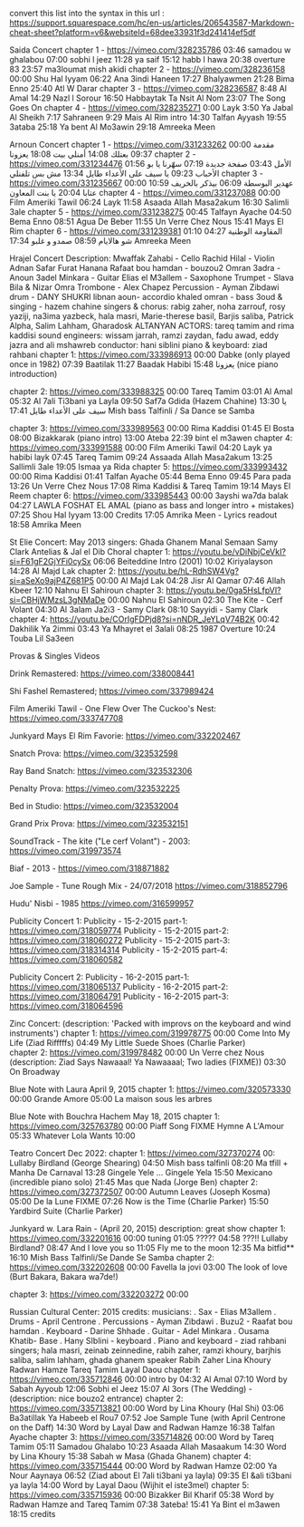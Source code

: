 
convert this list into the syntax in this url : https://support.squarespace.com/hc/en-us/articles/206543587-Markdown-cheat-sheet?platform=v6&websiteId=68dee33931f3d241414ef5df

Saida Concert 
chapter 1 - https://vimeo.com/328235786
	03:46 samadou w ghalabou
	07:00 sobhi l jeez
	11:28 ya saif
	15:12 habb l hawa
	20:38 overture 83
	23:57 ma3loumat mish akidi
chapter 2 - https://vimeo.com/328236158
	00:00 Shu Hal Iyyam
	06:22 Ana 3indi Haneen
	17:27 Bhalyawmen
	21:28 Bima Enno
	25:40 Atl W Darar
chapter 3 - https://vimeo.com/328236587
	8:48 Al Amal
	14:29 Nazl l Sorour
	16:50 Habbaytak Ta Nsit Al Nom
	23:07 The Song Goes On
chapter 4 - https://vimeo.com/328235271
	0:00 Layk
	3:50 Ya Jabal Al Sheikh
	7:17 Sahraneen
	9:29 Mais Al Rim intro
	14:30 Talfan Ayyash
	19:55 3ataba
	25:18 Ya bent Al Mo3awin
	29:18 Amreeka Meen


Arnoun Concert
chapter 1 - https://vimeo.com/331233262
	00:00 مقدمة
	09:37 بعتلك
	14:08 أمنلي بيت
	18:08 يعزونا
chapter 2 - https://vimeo.com/331234476
    01:56 الأمل
    03:43 صفحة جديدة
    07:19 سهّرنا يا بو الأحباب
    09:23 يا سيف على الأعداء طايل
    13:34 مش بس تلفنلي
chapter 3 - https://vimeo.com/331235667
    00:00 عهدير البوسطة
    06:09 بيذكر بالخريف
    10:59 عتابا
    20:04 يا بنت المعاون
chapter 4 - https://vimeo.com/331237088
    00:00 Film Ameriki Tawil
    06:24 Layk
    11:58 Asaada Allah Masa2akum
    16:30 Salimli 3ale
chapter 5 - https://vimeo.com/331238275
    00:45 Talfayn Ayache
    04:50 Bema Enno
    08:51 Agua De Beber
    11:55 Un Verre Chez Nous
    15:41 Mays El Rim
chapter 6 - https://vimeo.com/331239381
    01:10 المقاومة الوطنية
    04:27 شو هالايام
    08:59 صمدو و غلبو
    17:34 Amreeka Meen

Hrajel Concert 
	Description:
	Mwaffak Zahabi - Cello
	Rachid Hilal - Violin 
	Adnan Safar
	Furat Hanana
	Rafaat bou hamdan - bouzou2
	Omran 3adra - Anoun
	3adel Minkara - Guitar
	Elias el M3allem - Saxophone
	Trumpet - Slava Bila & Nizar Omra
	Trombone - Alex Chapez
	Percussion - Ayman Zibdawi
	drum - DANY SHUKRI 
	libnan aoun- accordio
	khaled omran - bass
	3oud & singing - hazem chahine
	singers & chorus:
	rabig zaher, noha zarrouf, rosy yaziji, na3ima yazbeck, hala masri, Marie-therese basil, Barjis saliba, Patrick Alpha, Salim Lahham, Gharadosk ALTANYAN	
	ACTORS: tareq tamim and rima kaddisi
	sound engineers: wissam jarrah, ramzi zaydan, fadu awad, eddy jazra and ali mshawreb
	conductor: hani siblini 
	piano & keyboard: ziad rahbani
chapter 1: https://vimeo.com/333986913
	00:00 Dabke (only played once in 1982)
	07:39 Baatilak 
	11:27 Baadak Habibi
	15:48 يعزونا (nice piano introduction)

chapter 2: https://vimeo.com/333988325
	00:00 Tareq Tamim
	03:01 Al Amal
	05:32 Al 7ali Ti3bani ya Layla
	09:50 Saf7a Gdida (Hazem Chahine)
	13:30 يا سيف على الأعداء طايل 
	17:41 Mish bass Talfinli / Sa Dance se Samba

chapter 3: https://vimeo.com/333989563
	00:00 Rima Kaddisi 
	01:45 El Bosta
	08:00 Bizakkarak (piano intro)
	13:00 Ateba 
	22:39 bint el m3awen
chapter 4: https://vimeo.com/333991588
	00:00 Film Ameriki Tawil
	04:20 Layk ya habibi layk
	07:45 Tareq Tamim
	09:24 Assaada Allah Masa2akum
	13:25 Sallimli 3ale 
	19:05 Ismaa ya Rida
chapter 5: https://vimeo.com/333993432
	00:00 Rima Kaddisi
	01:41 Talfan Ayache
	05:44 Bema Enno 
	09:45 Para pada
	13:26 Un Verre Chez Nous
	17:08 Rima Kaddisi & Tareq Tamim
	19:14 Mays El Reem
chapter 6: https://vimeo.com/333985443
	00:00 3ayshi wa7da balak 
	04:27 LAWLA FOSHAT EL AMAL (piano as bass and longer intro + mistakes)
	07:25 Shou Hal Iyyam
	13:00 Credits
	17:05 Amrika Meen - Lyrics readout
	18:58 Amrika Meen

St Elie Concert: May 2013
	singers: Ghada Ghanem
	Manal Semaan
	Samy Clark
	Antelias & Jal el Dib Choral
chapter 1: https://youtu.be/vDiNbjCeVkI?si=F61gF2GjYFi0cySx
	06:06 Beiteddine Intro (2001)
	10:02 Kiriyalayson
	14:28 Al Majd Lak
chapter 2: https://youtu.be/hL-RdhSW4Vg?si=aSeXo9ajP4Z681P5
	00:00 Al Majd Lak
	04:28 Jisr Al Qamar
	07:46 Allah Kbeer
	12:10 Nahnu El Sahiroun 
chapter 3: https://youtu.be/0ga5HsLfpVI?si=CBHjWMzsL3gNMaDe
	00:00 Nahnu El Sahiroun 
	02:30 The Kite - Cerf Volant
	04:30 Al 3alam Ja2i3 - Samy Clark
	08:10 Sayyidi - Samy Clark
chapter 4: https://youtu.be/COrIgFDPjd8?si=nNDR_JeYLqV74B2K
	00:42 Dakhilik Ya 2immi
	03:43 Ya Mhayret el 3alali
	08:25 1987 Overture
	10:24 Touba Lil Sa3een


Provas & Singles Videos

Drink Remastered: https://vimeo.com/338008441

Shi Fashel Remastered; https://vimeo.com/337989424

Film Ameriki Tawil - One Flew Over The Cuckoo's Nest: https://vimeo.com/333747708

Junkyard Mays El Rim Favorie: https://vimeo.com/332202467

Snatch Prova: https://vimeo.com/323532598

Ray Band Snatch: https://vimeo.com/323532306

Penalty Prova: https://vimeo.com/323532225

Bed in Studio: https://vimeo.com/323532004

Grand Prix Prova: https://vimeo.com/323532151

SoundTrack - The kite ("Le cerf Volant") - 2003: https://vimeo.com/319973574

Biaf - 2013 - https://vimeo.com/318871882

Joe Sample - Tune Rough Mix - 24/07/2018 https://vimeo.com/318852796

Hudu' Nisbi - 1985 https://vimeo.com/316599957


Publicity Concert 1:
Publicity - 15-2-2015 part-1: https://vimeo.com/318059774
Publicity - 15-2-2015 part-2: https://vimeo.com/318060272
Publicity - 15-2-2015 part-3: https://vimeo.com/318314314 
Publicity - 15-2-2015 part-4: https://vimeo.com/318060582

Publicity Concert 2:
Publicity - 16-2-2015 part-1: https://vimeo.com/318065137
Publicity - 16-2-2015 part-2: https://vimeo.com/318064791
Publicity - 16-2-2015 part-3: https://vimeo.com/318064596

Zinc Concert: (description: 'Packed with improvs on the keyboard and wind instruments')
chapter 1: https://vimeo.com/319978775
	00:00 Come Into My Life (Ziad Rifffffs)
	04:49 My Little Suede Shoes (Charlie Parker)	
chapter 2: https://vimeo.com/319978482
	00:00 Un Verre chez Nous (description: Ziad Says Nawaaal! Ya Nawaaaal; Two ladies (FIXME))
	03:30 On Broadway

Blue Note with Laura April 9, 2015
chapter 1: https://vimeo.com/320573330
	00:00 Grande Amore
	05:00 La maison sous les arbres


Blue Note with Bouchra Hachem May 18, 2015 
	chapter 1: https://vimeo.com/325763780
	00:00 Piaff Song FIXME Hymne A L'Amour
	05:33 Whatever Lola Wants
	10:00 

Teatro Concert Dec 2022:
chapter 1: https://vimeo.com/327370274
	00: Lullaby Birdland (George Shearing)
	04:50 Mish bass talfinli
	08:20 Ma tfill + Manha De Carnaval
	13:28 Gingele Yele ... Gingele Yela 
	15:50 Mexicano (incredible piano solo)
	21:45 Mas que Nada (Jorge Ben)
chapter 2: https://vimeo.com/327372507
	00:00 Autumn Leaves (Joseph Kosma)
	05:00 De la Lune FIXME
	07:26 Now is the Time (Charlie Parker)
	15:50 Yardbird Suite (Charlie Parker)


Junkyard w. Lara Rain - (April 20, 2015)
description: great show
chapter 1: https://vimeo.com/332201616
	00:00 tuning
	01:05 ?????
	04:58 ???!! Lullaby Birdland?
	08:47 And I love you so 
	11:05 Fly me to the moon
	12:35 Ma bitfid**
	16:10 Mish Bass Talfinli/Se Dande Se Samba
chapter 2: https://vimeo.com/332202608
	00:00 Favella la jovi
	03:00 The look of love (Burt Bakara, Bakara wa7de!)
	
chapter 3: https://vimeo.com/332203272
	00:00

Russian Cultural Center: 2015 
credits: 
	musicians:
	. Sax - Elias M3allem
	. Drums - April Centrone
	. Percussions - Ayman Zibdawi
	. Buzu2 - Raafat bou hamdan 
	. Keyboard - Darine Shhade
	. Guitar - Adel Minkara
	. Ousama Khatib- Base
	. Hany SIblini - keyboard 
	. Piano and keyboard - ziad rahbani
	singers; hala masri, zeinab zeinnedine, rabih zaher, ramzi khoury, barjhis saliba, salim lahham, ghada ghanem
	speaker
	Rabih Zaher 
	Lina Khoury
	Radwan Hamze 
	Tareq Tamim 
	Layal Daou
chapter 1: https://vimeo.com/335712846
	00:00 intro by 
	04:32 Al Amal
	07:10 Word by Sabah Ayyoub
	12:06 Sobhi el Jeez
	15:07 Al 3ors (The Wedding) - (description: nice bouzo2 entrance)
chapter 2: https://vimeo.com/335713821
	00:00 Word by Lina Khoury (Hal Shi)
	03:06 Ba3atillak Ya Habeeb el Rou7
	07:52 Joe Sample Tune (with April Centrone on the Daff)
	14:30 Word by Layal Daw and Radwan Hamze
	16:38 Talfan Ayache
chapter 3: https://vimeo.com/335714826
	00:00 Word by Tareq Tamim
	05:11 Samadou Ghalabo
	10:23 Asaada Allah Masaakum
	14:30 Word by Lina Khoury
	15:38 Sabah w Masa (Ghada Ghanem)
chapter 4: https://vimeo.com/335715444
	00:00 Word by Radwan Hamze
	02:00 Ya Nour Aaynaya
	06:52 (Ziad about El 7ali ti3bani ya layla)
	09:35 El &ali ti3bani ya layla
	14:00 Word by Layal Daou (Wijhit el iste3mel)
chapter 5: https://vimeo.com/335715936
	00:00 Bizakker Bil Kharif
	05:38 Word by Radwan Hamze and Tareq Tamim
	07:38 3ateba! 
	15:41 Ya Bint el m3awen
	18:15 credits